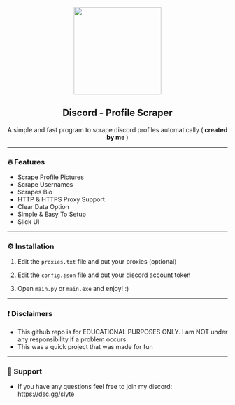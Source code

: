 <div style="display: flex; justify-content: center;">
  <img src="https://github.com/jxrski/Discord-Profile-Scraper/assets/91528155/69b05617-e422-4ad0-98bc-7b40bfc03b58" width="200">
</div>


<h2 align="center">Discord - Profile Scraper</h2>
  <p align="center">
    A simple and fast program to scrape discord profiles automatically (<b> created by me </b>)

---

### 🔥 Features
- Scrape Profile Pictures
- Scrape Usernames
- Scrapes Bio
- HTTP & HTTPS Proxy Support
- Clear Data Option
- Simple & Easy To Setup
- Slick UI

---
    
### ⚙️ Installation
1. Edit the `proxies.txt` file and put your proxies (optional)
   
2. Edit the `config.json` file and put your discord account token

3. Open `main.py` or `main.exe` and enjoy! :)

---

### ❗ Disclaimers
- This github repo is for EDUCATIONAL PURPOSES ONLY. I am NOT under any responsibility if a problem occurs.
- This was a quick project that was made for fun

---

### 🚀 Support
- If you have any questions feel free to join my discord: https://dsc.gg/slyte
